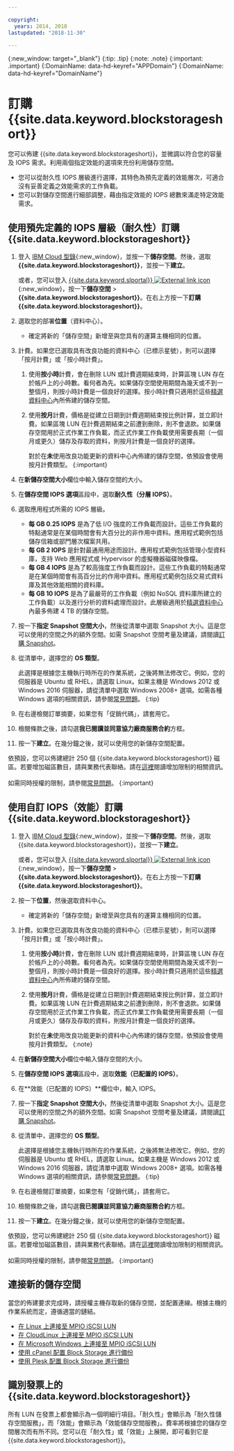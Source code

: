 ```yaml
---

copyright:
  years: 2014, 2018
lastupdated: "2018-11-30"

---
```

{:new_window: target="_blank"}
{:tip: .tip}
{:note: .note}
{:important: .important}
{:DomainName: data-hd-keyref="APPDomain"}
{:DomainName: data-hd-keyref="DomainName"}

# 訂購 {{site.data.keyword.blockstorageshort}}

您可以佈建 {{site.data.keyword.blockstorageshort}}，並微調以符合您的容量及 IOPS 需求。利用兩個指定效能的選項來充份利用儲存空間。

- 您可以從耐久性 IOPS 層級進行選擇，其特色為預先定義的效能層次，可適合沒有妥善定義之效能需求的工作負載。
- 您可以對儲存空間進行細部調整，藉由指定效能的 IOPS 總數來滿走特定效能需求。

## 使用預先定義的 IOPS 層級（耐久性）訂購 {{site.data.keyword.blockstorageshort}}

1. 登入 [IBM Cloud 型錄](https://{DomainName}/catalog/){:new_window}，並按一下**儲存空間**。然後，選取 **{{site.data.keyword.blockstorageshort}}**，並按一下**建立**。

   或者，您可以登入 [{{site.data.keyword.slportal}} ![External link icon](../../icons/launch-glyph.svg "External link icon")](https://control.softlayer.com/){:new_window}，按一下**儲存空間** > **{{site.data.keyword.blockstorageshort}}**。在右上方按一下**訂購 {{site.data.keyword.blockstorageshort}}**。

2. 選取您的部署**位置**（資料中心）。
   - 確定將新的「儲存空間」新增至與您具有的運算主機相同的位置。
3. 計費。如果您已選取具有改良功能的資料中心（已標示星號），則可以選擇「按月計費」或「按小時計費」。
     1. 使用**按小時**計費，會在刪除 LUN 或計費週期結束時，計算區塊 LUN 存在於帳戶上的小時數。看何者為先。如果儲存空間使用期間為幾天或不到一整個月，則按小時計費是一個良好的選擇。按小時計費只適用於這些[精選資料中心](new-ibm-block-and-file-storage-location-and-features.html)內所佈建的儲存空間。
     2. 使用**按月**計費，價格是從建立日期到計費週期結束按比例計算，並立即計費。如果區塊 LUN 在計費週期結束之前遭到刪除，則不會退款。如果儲存空間用於正式作業工作負載，而正式作業工作負載使用需要長期（一個月或更久）儲存及存取的資料，則按月計費是一個良好的選擇。


        對於在**未**使用改良功能更新的資料中心內佈建的儲存空間，依預設會使用按月計費類型。
        {:important}
4. 在**新儲存空間大小**欄位中輸入儲存空間的大小。
5. 在**儲存空間 IOPS 選項**區段中，選取**耐久性（分層 IOPS）**。
6. 選取應用程式所需的 IOPS 層級。
    - **每 GB 0.25 IOPS** 是為了低 I/O 強度的工作負載而設計。這些工作負載的特點通常是在某個時間會有大百分比的非作用中資料。應用程式範例包括儲存信箱或部門層次檔案共用。
    - **每 GB 2 IOPS** 是針對最通用用途而設計。應用程式範例包括管理小型資料庫，支持 Web 應用程式或 Hypervisor 的虛擬機器磁碟映像檔。
    - **每 GB 4 IOPS** 是為了較高強度工作負載而設計。這些工作負載的特點通常是在某個時間會有高百分比的作用中資料。應用程式範例包括交易式資料庫及其他效能相關的資料庫。
    - **每 GB 10 IOPS** 是為了最嚴苛的工作負載（例如 NoSQL 資料庫所建立的工作負載）以及進行分析的資料處理而設計。此層級適用於[精選資料中心](new-ibm-block-and-file-storage-location-and-features.html)內最多佈建 4 TB 的儲存空間。
7. 按一下**指定 Snapshot 空間大小**，然後從清單中選取 Snapshot 大小。這是您可以使用的空間之外的額外空間。如需 Snapshot 空間考量及建議，請閱讀[訂購 Snapshot](ordering-snapshots.html)。
8. 從清單中，選擇您的 **OS 類型**。<br/>

   此選擇是根據您主機執行時所在的作業系統，之後將無法修改它。例如，您的伺服器是 Ubuntu 或 RHEL，請選取 Linux。如果主機是 Windows 2012 或 Windows 2016 伺服器，請從清單中選取 Windows 2008+ 選項。如需各種 Windows 選項的相關資訊，請參閱[常見問題](faqs.html#which-windows-version-should-i-choose-for-my-block-storage-lun-)。
   {:tip}
9. 在右邊檢閱訂單摘要，如果您有「促銷代碼」，請套用它。
10. 檢閱條款之後，請勾選**我已閱讀並同意協力廠商服務合約**方框。
11. 按一下**建立**。在幾分鐘之後，就可以使用您的新儲存空間配置。

依預設，您可以佈建總計 250 個 {{site.data.keyword.blockstorageshort}} 磁區。若要增加磁區數目，請與業務代表聯絡。請在[這裡](managing-storage-limits.html)閱讀增加限制的相關資訊。<br/><br/>如需同時授權的限制，請參閱[常見問題](faqs.html#how-many-instances-can-share-the-use-of-a-block-storage-volume-)。
{:important}

## 使用自訂 IOPS（效能）訂購 {{site.data.keyword.blockstorageshort}}

1. 登入 [IBM Cloud 型錄](https://{DomainName}/catalog/){:new_window}，並按一下**儲存空間**。然後，選取 {{site.data.keyword.blockstorageshort}}，並按一下**建立**。

   或者，您可以登入 [{{site.data.keyword.slportal}} ![External link icon](../../icons/launch-glyph.svg "External link icon")](https://control.softlayer.com/){:new_window}，按一下**儲存空間** > **{{site.data.keyword.blockstorageshort}}**。在右上方按一下**訂購 {{site.data.keyword.blockstorageshort}}**。
2. 按一下**位置**，然後選取資料中心。
   - 確定將新的「儲存空間」新增至與您具有的運算主機相同的位置。
3. 計費。如果您已選取具有改良功能的資料中心（已標示星號），則可以選擇「按月計費」或「按小時計費」。
     1. 使用**按小時**計費，會在刪除 LUN 或計費週期結束時，計算區塊 LUN 存在於帳戶上的小時數。看何者為先。如果儲存空間使用期間為幾天或不到一整個月，則按小時計費是一個良好的選擇。按小時計費只適用於這些[精選資料中心](new-ibm-block-and-file-storage-location-and-features.html)內所佈建的儲存空間。
     2. 使用**按月**計費，價格是從建立日期到計費週期結束按比例計算，並立即計費。如果區塊 LUN 在計費週期結束之前遭到刪除，則不會退款。如果儲存空間用於正式作業工作負載，而正式作業工作負載使用需要長期（一個月或更久）儲存及存取的資料，則按月計費是一個良好的選擇。


        對於在**未**使用改良功能更新的資料中心內佈建的儲存空間，依預設會使用按月計費類型。
        {:note}
4. 在**新儲存空間大小**欄位中輸入儲存空間的大小。
5. 在**儲存空間 IOPS 選項**區段中，選取**效能（已配置的 IOPS）**。
6. 在**效能（已配置的 IOPS）**欄位中，輸入 IOPS。
7. 按一下**指定 Snapshot 空間大小**，然後從清單中選取 Snapshot 大小。這是您可以使用的空間之外的額外空間。如需 Snapshot 空間考量及建議，請閱讀[訂購 Snapshot](ordering-snapshots.html)。
8. 從清單中，選擇您的 **OS 類型**。<br/>

   此選擇是根據您主機執行時所在的作業系統，之後將無法修改它。例如，您的伺服器是 Ubuntu 或 RHEL，請選取 Linux。如果主機是 Windows 2012 或 Windows 2016 伺服器，請從清單中選取 Windows 2008+ 選項。如需各種 Windows 選項的相關資訊，請參閱[常見問題](faqs.html#which-windows-version-should-i-choose-for-my-block-storage-lun-)。
   {:tip}
9. 在右邊檢閱訂單摘要，如果您有「促銷代碼」，請套用它。
10. 檢閱條款之後，請勾選**我已閱讀並同意協力廠商服務合約**方框。
11. 按一下**建立**。在幾分鐘之後，就可以使用您的新儲存空間配置。

依預設，您可以佈建總計 250 個 {{site.data.keyword.blockstorageshort}} 磁區。若要增加磁區數目，請與業務代表聯絡。請在[這裡](managing-storage-limits.html)閱讀增加限制的相關資訊。<br/><br/>如需同時授權的限制，請參閱[常見問題](faqs.html#how-many-instances-can-share-the-use-of-a-block-storage-volume-)。
{:important}

## 連接新的儲存空間

當您的佈建要求完成時，請授權主機存取新的儲存空間，並配置連線。根據主機的作業系統而定，遵循適當的鏈結。
- [在 Linux 上連接至 MPIO iSCSI LUN](accessing_block_storage_linux.html)
- [在 CloudLinux 上連接至 MPIO iSCSI LUN](configure-iscsi-cloudlinux.html)
- [在 Microsoft Windows 上連接至 MPIO iSCSI LUN](accessing-block-storage-windows.html)
- [使用 cPanel 配置 Block Storage 進行備份](configure-backup-cpanel.html)
- [使用 Plesk 配置 Block Storage 進行備份](configure-backup-plesk.html)

## 識別發票上的 {{site.data.keyword.blockstorageshort}}

所有 LUN 在發票上都會顯示為一個明細行項目。「耐久性」會顯示為「耐久性儲存空間服務」，而「效能」會顯示為「效能儲存空間服務」。費率將根據您的儲存空間層次而有所不同。您可以在「耐久性」或「效能」上展開，即可看到它是 {{site.data.keyword.blockstorageshort}}。
